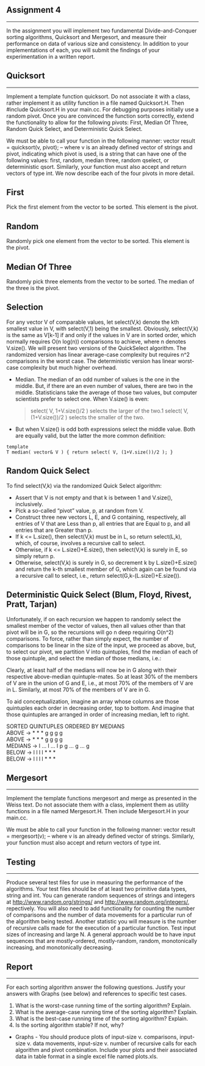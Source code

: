 Assignment 4
------------
------------

In the assignment you will implement two fundamental Divide-and-Conquer sorting
algorithms, Quicksort and Mergesort, and measure their performance on data of various size and
consistency. In addition to your implementations of each, you will submit the findings of your
experimentation in a written report.

Quicksort
---------
---------

Implement a template function quicksort. Do not associate it with a class, rather implement it
as utility function in a file named Quicksort.H. Then #include Quicksort.H in your main.cc.
For debugging purposes initially use a random pivot. Once you are convinced the function sorts
correctly, extend the functionality to allow for the following pivots: First, Median Of Three, Random
Quick Select, and Deterministic Quick Select.

We must be able to call your function in the following manner:
vector<string> result = quicksort(v, pivot); – where v is an already defined vector of
strings and pivot, indicating which pivot is used, is a string that can have one of the following
values: first, random, median three, random qselect, or deterministic qsort. Similarly,
your function must also accept and return vectors of type int. We now describe each of the four
pivots in more detail.

First
-----
Pick the first element from the vector to be sorted. This element is the pivot.

Random
------
Randomly pick one element from the vector to be sorted. This element is the pivot.

Median Of Three
---------------
Randomly pick three elements from the vector to be sorted. The median of the three is the pivot.

Selection
---------
For any vector V of comparable values, let select(V,k) denote the kth smallest value in V, with select(V,1) being the smallest. Obviously, select(V,k) is the same as V[k-1] if and only if the values in V are in sorted order, which normally requires O(n log(n)) comparisons to achieve, where n denotes V.size(). We will present two versions of the QuickSelect algorithm. The randomized version has linear average-case complexity but requires n^2 comparisons in the worst case. The deterministic version has linear worst-case complexity but much higher overhead. 

* Median. The median of an odd number of values is the one in the middle. But, if there are an even number of values, there are two in the middle. Statisticians take the average of those two values, but computer scientists prefer to select one. When V.size() is even:
	> select( V, 1+V.size()/2 ) selects the larger of the two.1
	> select( V, (1+V.size())/2 ) selects the smaller of the two.

* But when V.size() is odd both expressions select the middle value. Both are equally valid, but the latter the more common definition:

<pre><code>template<T>
T median( vector<T>& V ) { return select( V, (1+V.size())/2 ); } </pre></code>

Random Quick Select
-------------------
To find select(V,k) via the randomized Quick Select algorithm:

* Assert that V is not empty and that k is between 1 and V.size(), inclusively.
* Pick a so-called “pivot” value, p, at random from V.
* Construct three new vectors L, E, and G containing, respectively, all entries of V that are Less than p, all entries that are Equal to p, and all entries that are Greater than p.
* If k <= L.size(), then select(V,k) must be in L, so return select(L,k), which, of course, involves a recursive call to select.
* Otherwise, if k <= L.size()+E.size(), then select(V,k) is surely in E, so simply return p.
* Otherwise, select(V,k) is surely in G, so decrement k by L.size()+E.size() and return the k-th smallest member of G, which again can be found via a recursive call to select, i.e., return select(G,k-(L.size()+E.size()).

Deterministic Quick Select (Blum, Floyd, Rivest, Pratt, Tarjan)
---------------------------------------------------------------

Unfortunately, if on each recursion we happen to randomly select the smallest member of the vector of values, then all values other than that pivot will be in G, so the recursions will go n deep requiring O(n^2) comparisons. To force, rather than simply expect, the number of comparisons to be linear in the size of the input, we proceed as above, but, to select our pivot, we partition V into quintuples, find the median of each of those quintuple, and select the median of those medians, i.e.:

Clearly, at least half of the medians will now be in G along with their respective above-median
quintuple-mates. So at least 30% of the members of V are in the union of G and E, i.e., at most 70%
of the members of V are in L. Similarly, at most 70% of the members of V are in G.

To aid conceptualization, imagine an array whose columns are those quintuples each order in
decreasing order, top to bottom. And imagine that those quintuples are arranged in order of
increasing median, left to right.

SORTED QUINTUPLES ORDERED BY MEDIANS </br>
ABOVE -> * * * g g g g</br>
ABOVE -> * * * g g g g</br>
MEDIANS -> l ... l ... l p g ... g ... g</br>
BELOW -> l l l l * * *</br>
BELOW -> l l l l * * * </br>

Mergesort
---------
---------

Implement the template functions mergesort and merge as presented in the Weiss text. Do not associate them with a class, implement them as utility functions in a file named Mergesort.H. Then include Mergesort.H in your main.cc.

We must be able to call your function in the following manner:
vector<string> result = mergesort(v); – where v is an already defined vector of strings. Similarly,
your function must also accept and return vectors of type int.

Testing
-------
-------

Produce several test files for use in measuring the performance of the algorithms. Your test files
should be of at least two primitive data types, string and int. You can generate random sequences
of strings and integers at http://www.random.org/strings/ and http://www.random.org/integers/,
repectively. You will also need to add functionality for counting the number of comparisons and the
number of data movements for a particular run of the algorithm being tested. Another statistic you
will measure is the number of recursive calls made for the execution of a particular function. Test
input sizes of increasing and large N. A general approach would be to have input sequences that are
mostly-ordered, mostly-random, random, monotonically increasing, and monotonically decreasing.

Report
------
------

For each sorting algorithm answer the following questions. Justify your answers with Graphs (see
below) and references to specific test cases.
1. What is the worst-case running time of the sorting algorithm? Explain.
2. What is the average-case running time of the sorting algorithm? Explain.
3. What is the best-case running time of the sorting algorithm? Explain.
4. Is the sorting algorithm stable? If not, why?

* Graphs - You should produce plots of input-size v. comparisons, input-size v. data movements,
input-size v. number of recursive calls for each algorithm and pivot combination. Include your plots
and their associated data in table format in a single excel file named plots.xls.
